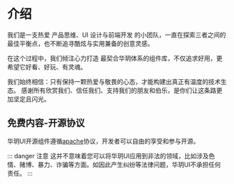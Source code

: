 # 介绍
我们是一支热爱 产品思维、UI 设计与前端开发 的小团队，一直在探索三者之间的最佳平衡点，也不断追寻酷炫与实用兼备的创意灵感。

在这个过程中，我们倾注心力打造 最契合华玥体系的组件库，不仅追求好用，更希望它好看、好玩、有灵魂。

我们始终相信：只有保持一颗热爱与敬畏的心态，才能构建出真正有温度的技术生态。
感谢所有欣赏我们、信任我们、支持我们的朋友和伯乐，是你们让这条路更加坚定且闪光。

## 免费内容-开源协议

华玥UI开源组件遵循[apache]()协议，开发者可以自由的享受和参与开源。

::: danger 注意
这并不意味着您可以将华玥UI应用到非法的领域，比如涉及色情、赌博、暴力、诈骗等方面。如因此产生纠纷等法律问题，华玥UI不承担任何责任。
:::